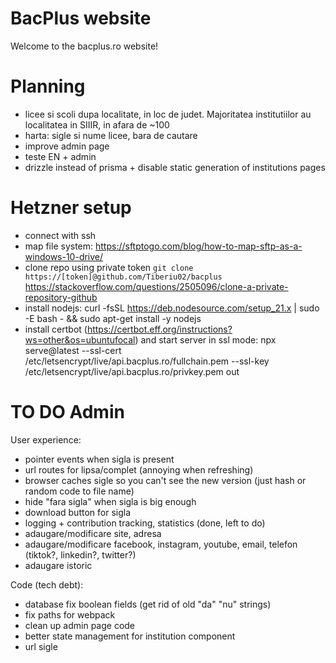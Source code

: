 # BacPlus website

Welcome to the bacplus.ro website!

# Planning

- licee si scoli dupa localitate, in loc de judet. Majoritatea institutiilor au localitatea in SIIIR, in afara de ~100
- harta: sigle si nume licee, bara de cautare
- improve admin page
- teste EN + admin
- drizzle instead of prisma + disable static generation of institutions pages

# Hetzner setup

- connect with ssh
- map file system: https://sftptogo.com/blog/how-to-map-sftp-as-a-windows-10-drive/
- clone repo using private token `git clone https://[token]@github.com/Tiberiu02/bacplus` https://stackoverflow.com/questions/2505096/clone-a-private-repository-github
- install nodejs: curl -fsSL https://deb.nodesource.com/setup_21.x | sudo -E bash - && sudo apt-get install -y nodejs
- install certbot (https://certbot.eff.org/instructions?ws=other&os=ubuntufocal) and start server in ssl mode: npx serve@latest --ssl-cert /etc/letsencrypt/live/api.bacplus.ro/fullchain.pem --ssl-key /etc/letsencrypt/live/api.bacplus.ro/privkey.pem out

# TO DO Admin

User experience:

- pointer events when sigla is present
- url routes for lipsa/complet (annoying when refreshing)
- browser caches sigle so you can't see the new version (just hash or random code to file name)
- hide "fara sigla" when sigla is big enough
- download button for sigla
- logging + contribution tracking, statistics (done, left to do)
- adaugare/modificare site, adresa
- adaugare/modificare facebook, instagram, youtube, email, telefon (tiktok?, linkedin?, twitter?)
- adaugare istoric

Code (tech debt):

- database fix boolean fields (get rid of old "da" "nu" strings)
- fix paths for webpack
- clean up admin page code
- better state management for institution component
- url sigle
